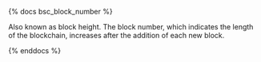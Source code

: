 {% docs bsc_block_number %}

Also known as block height. The block number, which indicates the length of the blockchain, increases after the addition of each new block.   

{% enddocs %}
